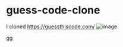 # guess-code-clone
 I cloned https://guessthiscode.com/
![image](https://user-images.githubusercontent.com/88492493/186325371-85a5939a-3b4d-405c-9e20-7a7269dc5964.png)

gg
